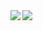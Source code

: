 <a href="https://github.com/anuraghazra/github-readme-stats">
  <img align="left" src="https://github-readme-stats.vercel.app/api?username=harutiro&count_private=true&show_icons=true" />
</a>
<a href="https://github.com/anuraghazra/github-readme-stats">
  <img align="left" src="https://github-readme-stats.vercel.app/api/top-langs/?username=harutiro&include_all_commit=false&hide=SWIG,TeX,Makefile,Python,C" />
</a>
